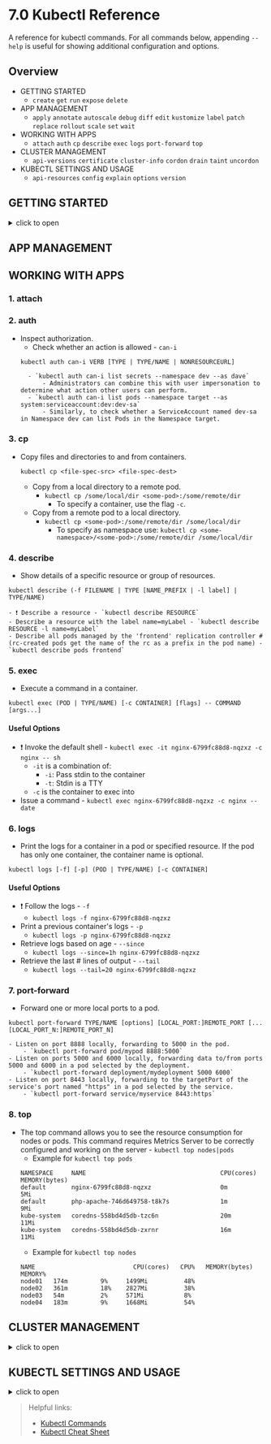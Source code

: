 # 7.0 Kubectl Reference
A reference for kubectl commands. For all commands below, appending `--help` is useful for showing additional configuration and options.

## Overview
- GETTING STARTED
    - `create` `get` `run` `expose` `delete`
- APP MANAGEMENT
    - `apply` `annotate` `autoscale` `debug` `diff` `edit` `kustomize` `label` `patch` `replace` `rollout` `scale` `set` `wait`
- WORKING WITH APPS
    - `attach` `auth` `cp` `describe` `exec` `logs` `port-forward` `top`
- CLUSTER MANAGEMENT
    - `api-versions` `certificate` `cluster-info` `cordon` `drain` `taint` `uncordon`
- KUBECTL SETTINGS AND USAGE
    - `api-resources` `config` `explain` `options` `version`

## GETTING STARTED
<details>
  <summary>click to open</summary>

### 1. create
- Create a resource by file: `kubectl create -f FILENAME`
- Create a resource from stdin: `kubectl create RESOURCE`

?> **Possible resources that can be created imperatively include:**<br>
    - role, rolebinding, clusterrole, clusterrolebinding<br>
    - secret (docker-registry, generic, tls)<br>
    - service (clusterip, externalname, loadbalancer, nodeport)<br>
    - miscellaneous: configmap, cronjob, deployment, job, namespace, poddisruptionbudget, priorityclass, quota, serviceaccount

?> Using `--help` after any one of these resources yields aliases, examples, options, and usage.

#### Useful options
- Output the resource configuration, but dont't create the resource `--dry-run=client`
    - Useful if piping the YAML to a file for editing.<br>
    `kubectl create deployment NAME --image=IMAGE --dry-run=client -o yaml > FILENAME`

### 2. get
- Get one or many resources: `kubectl get RESOURCE`

#### Useful options
- Output the resource(s) configuration as json|yaml|jsonpath amongst others `-o yaml`, `-o json`, `-o jsonpath`, `-o wide`,  etc.
  - ❗️ `kubectl get RESOURCE NAME -o yaml`
  - `kubectl get RESOURCE NAME -o json | jq .metadata.labels`
    - `jq` can be used to drill down for specific fields. Alternatively, the `-o jsonpath` option can be used.
  - `kubectl get RESOURCE -o jsonpath={.metadata.labels}`
  - `kubectl get nodes -o jsonpath='{.items[*].status.addresses[?(@.type=="ExternalIP")].address}'`
    - Grabs every *ExternalIp* for all nodes; for all nodes, grab their *status* → from their *status* obtain the list of *addresses* → from this list, grab any *address* where the *type* is *ExternalIP*.
  - ❗️ `kubectl get RESOURCE -o wide` - Shows additional details for resources
    - `kubectl get pods -o wide` - Shows additional details for pods like the node they're running on.
        ```
        NAME                          READY   STATUS    RESTARTS   AGE     IP           NODE             NOMINATED NODE   READINESS GATES
        nginx-6799fc88d8-nqzxz        1/1     Running   0          64m     10.1.5.123   docker-desktop   <none>           <none>
        php-apache-746d649758-t8k7s   1/1     Running   0          6h35m   10.1.5.121   docker-desktop   <none>           <none>
        ```
    - `kubectl get deployment -o wide` - Shows additional details for deployments like the image and the label selectors it's using.
        ```
        NAME         READY   UP-TO-DATE   AVAILABLE   AGE   CONTAINERS   IMAGES                     SELECTOR
        nginx        1/1     1            1           65m   nginx        nginx                      app=nginx
        php-apache   1/1     1            1           11h   php-apache   octumn/php-cpu-intensive   run=php-apache
        ``` 
- ❗️ Get resources based on labels (comma-separated) `-l`
    - `kubectl get deployment -A -l app=nginx`
- Show labels for resources `--show-labels`
    - `kubectl get deployment -A --show-labels`
- Sort results using jsonpath `--sort-by`
    - `kubectl get deployment -A --sort-by={.metadata.name}`
- ❗️ Watch a resource for changes `--watch`
    - `kubectl get deployment -A --watch`
- Display clustom columns using jsonpath `--output=custom-columns` or `-o custom-columns`
    - `kubectl get pods --namespace default --output=custom-columns="NAME:.metadata.name,IMAGE:.spec.containers[*].image"`
- Expose a pod `--expose`
    - `kubectl run httpd --image=httpd:alpine --port=80 --expose`

```
NAME                          IMAGE
load-generator                busybox
nginx-6799fc88d8-nqzxz        nginx
php-apache-746d649758-t8k7s   octumn/php-cpu-intensive
```

### 3. run
- Create and run a particular image in a pod.
    ```
    kubectl run NAME --image=image [--env="key=value"] [--port=port] [--dry-run=server|client] [--overrides=inline-json] [--command] -- [COMMAND] [args...]` 
    ```
    - `kubectl run busy-pod --image=busybox --command -- sleep 4800`
    - `kubectl run -i --tty busy-pod --image=busybox -- sh`
        - Run pod as interactive shell.

### 4. expose
- Looks up a deployment, service, replica set, replication controller or pod by name and uses the selector for that resource as the selector for a new service on the specified port.
```
kubectl expose (-f FILENAME | TYPE NAME) [--port=port] [--protocol=TCP|UDP|SCTP] [--target-port=number-or-name] [--name=name] [--external-ip=external-ip-of-service] [--type=type]
```
    - `kubectl expose rc nginx --port=80 --target-port=8000`
        - Create a service for a replicated nginx, which serves on port 80 and connects to the container on port 8000.
    - `kubectl expose deployment webapp-deploy --name=webapp-svc --target-port=8080 --port=8080 --type=NodePort`

### 5. delete
- Delete resources by file names, stdin, resources and names, or by resources and label selector.
```
kubectl delete ([-f FILENAME] | [-k DIRECTORY] | TYPE [(NAME | -l label | --all)])
```
    - `kubectl delete pod,service alpha beta`
        - Delete pods and services with same names "alpha" and "beta" 

#### Useful options
- Delete pods and services with label name=myLabel `-l`
    - `kubectl delete pods,services -l name=myLabel`
- Delete a pod with minimal delay `--now`
    - `kubectl delete pod foo --now`
- Force delete a pod on a dead node `--force`
    - `kubectl delete pod foo --force`
</details>

## APP MANAGEMENT
<!-- 
### 1. apply
### 2. annotate
### 3. autoscale
### 4. debug
### 5. diff
### 6. edit
### 7. kustomize
### 8. label
### 9. patch
### 10. replace
### 11. rollout
### 12. scale
### 13. set
### 14. wait -->

## WORKING WITH APPS
### 1. attach
### 2. auth
- Inspect authorization.
    - Check whether an action is allowed - `can-i`
    ```
    kubectl auth can-i VERB [TYPE | TYPE/NAME | NONRESOURCEURL]
    ```
        - `kubectl auth can-i list secrets --namespace dev --as dave`
            - Administrators can combine this with user impersonation to determine what action other users can perform.
        - `kubectl auth can-i list pods --namespace target --as system:serviceaccount:dev:dev-sa`
            - Similarly, to check whether a ServiceAccount named dev-sa in Namespace dev can list Pods in the Namespace target. 

### 3. cp
- Copy files and directories to and from containers.
    ```
    kubectl cp <file-spec-src> <file-spec-dest>
    ```
    - Copy from a local directory to a remote pod.
        - `kubectl cp /some/local/dir <some-pod>:/some/remote/dir`
            - To specify a container, use the flag `-c`.
    - Copy from a remote pod to a local directory.
        - `kubectl cp <some-pod>:/some/remote/dir /some/local/dir`
            - To specify as namespace use: `kubectl cp <some-namespace>/<some-pod>:/some/remote/dir /some/local/dir`

### 4. describe
- Show details of a specific resource or group of resources.
```
kubectl describe (-f FILENAME | TYPE [NAME_PREFIX | -l label] | TYPE/NAME)
```
    - ❗️ Describe a resource - `kubectl describe RESOURCE`
    - Describe a resource with the label name=myLabel - `kubectl describe RESOURCE -l name=myLabel`
    - Describe all pods managed by the 'frontend' replication controller # (rc-created pods get the name of the rc as a prefix in the pod name) - `kubectl describe pods frontend`

### 5. exec
- Execute a command in a container.
```
kubectl exec (POD | TYPE/NAME) [-c CONTAINER] [flags] -- COMMAND [args...]
```
#### Useful Options
- ❗️ Invoke the default shell - `kubectl exec -it nginx-6799fc88d8-nqzxz -c nginx -- sh`
    -  `-it` is a combination of: 
        - `-i`: Pass stdin to the container
        - `-t`: Stdin is a TTY
    - `-c` is the container to exec into
- Issue a command - `kubectl exec nginx-6799fc88d8-nqzxz -c nginx -- date`

### 6. logs
- Print the logs for a container in a pod or specified resource. If the pod has only one container, the container name is optional.
```
kubectl logs [-f] [-p] (POD | TYPE/NAME) [-c CONTAINER]
```
#### Useful Options
- ❗️ Follow the logs - `-f`
    - `kubectl logs -f nginx-6799fc88d8-nqzxz`
- Print a previous container's logs - `-p`
    - `kubectl logs -p nginx-6799fc88d8-nqzxz`
- Retrieve logs based on age - `--since`
    - `kubectl logs --since=1h nginx-6799fc88d8-nqzxz`
- Retrieve the last # lines of output - `--tail`
    - `kubectl logs --tail=20 nginx-6799fc88d8-nqzxz`

### 7. port-forward
- Forward one or more local ports to a pod.
```
kubectl port-forward TYPE/NAME [options] [LOCAL_PORT:]REMOTE_PORT [...[LOCAL_PORT_N:]REMOTE_PORT_N]
```
    - Listen on port 8888 locally, forwarding to 5000 in the pod.
        - `kubectl port-forward pod/mypod 8888:5000`
    - Listen on ports 5000 and 6000 locally, forwarding data to/from ports 5000 and 6000 in a pod selected by the deployment.   
        - `kubectl port-forward deployment/mydeployment 5000 6000`
    - Listen on port 8443 locally, forwarding to the targetPort of the service's port named "https" in a pod selected by the service.  
        - `kubectl port-forward service/myservice 8443:https`

### 8. top
- The top command allows you to see the resource consumption for nodes or pods. This command requires Metrics Server to be correctly configured and working on the server - `kubectl top nodes|pods`
    - Example for `kubectl top pods`
    ```
    NAMESPACE     NAME                                     CPU(cores)   MEMORY(bytes)
    default       nginx-6799fc88d8-nqzxz                   0m           5Mi
    default       php-apache-746d649758-t8k7s              1m           9Mi
    kube-system   coredns-558bd4d5db-tzc6n                 20m          11Mi
    kube-system   coredns-558bd4d5db-zxrnr                 16m          11Mi
    ```
    - Example for `kubectl top nodes`
    ```
    NAME                           CPU(cores)   CPU%   MEMORY(bytes)   MEMORY%
    node01   174m         9%     1499Mi          48%
    node02   361m         18%    2827Mi          38%
    node03   54m          2%     571Mi           8%
    node04   183m         9%     1668Mi          54%
    ```

## CLUSTER MANAGEMENT
<details>
    <summary>click to open</summary>

### 1. api-versions
- Print the supported API versions on the server, in the form of "group/version".
    - `kubectl api-versions`
    
    <details>
        <summary>click for example output</summary>
        
        ```
        admissionregistration.k8s.io/v1
        admissionregistration.k8s.io/v1beta1
        apiextensions.k8s.io/v1
        apiextensions.k8s.io/v1beta1
        apiregistration.k8s.io/v1
        apiregistration.k8s.io/v1beta1
        apps/v1
        authentication.k8s.io/v1
        authentication.k8s.io/v1beta1
        authorization.k8s.io/v1
        authorization.k8s.io/v1beta1
        autoscaling/v1
        autoscaling/v2beta1
        autoscaling/v2beta2
        batch/v1
        batch/v1beta1
        certificates.k8s.io/v1
        certificates.k8s.io/v1beta1
        coordination.k8s.io/v1
        coordination.k8s.io/v1beta1
        discovery.k8s.io/v1
        discovery.k8s.io/v1beta1
        events.k8s.io/v1
        events.k8s.io/v1beta1
        extensions/v1beta1
        flowcontrol.apiserver.k8s.io/v1beta1
        metrics.k8s.io/v1beta1
        networking.k8s.io/v1
        networking.k8s.io/v1beta1
        node.k8s.io/v1
        node.k8s.io/v1beta1
        policy/v1
        policy/v1beta1
        rbac.authorization.k8s.io/v1
        rbac.authorization.k8s.io/v1beta1
        scheduling.k8s.io/v1
        scheduling.k8s.io/v1beta1
        storage.k8s.io/v1
        storage.k8s.io/v1beta1
        ```
    </details>

### 2. certificate
- Modify certificate resources.
    - Approve a certificate signing request - `kubectl approve CSR`
    - Deny a certificate signing request - `kubectl deny CSR`

### 3. cluster-info
- Display addresses of the control plane and services with label kubernetes.io/cluster-service=true.
    - `kubectl cluster-info`
    - Example output with Docker Desktop:

    ```
    Kubernetes master is running at https://kubernetes.docker.internal:6443
    CoreDNS is running at https://kubernetes.docker.internal:6443/api/v1/namespaces/kube-system/services/kube-dns:dns/proxy

    To further debug and diagnose cluster problems, use 'kubectl cluster-info dump'.
    ```

### 4. cordon
- Mark node as unschedulable - `kubectl cordon NODE`

### 5. drain
- Drain node in preparation for - `kubectl drain NODE`

#### Useful options
- Ignore DaemonSet-managed pods - `kubectl drain --ignore-daemonsets`
- Continue even if there are pods using emptyDir (local data that will be deleted when the node is drained) - `kubectl drain --delete-local-data`

### 6. taint
- Update the taints on one or more nodes. A taint consists of a key, value, and effect. As an argument here, it is expressed as key=value:effect
```
kubectl taint NODE NAME KEY_1=VAL_1:TAINT_EFFECT_1 ... KEY_N=VAL_N:TAINT_EFFECT_N
```
- Add a taint - `kubectl taint nodes foo dedicated=special-user:NoSchedule`
- Remove a taint - `kubectl taint nodes foo dedicated:NoSchedule-`

### 7. uncordon
- Mark node as schedulable - `kubectl uncordon NODE`
</details>

## KUBECTL SETTINGS AND USAGE
<details>
    <summary>click to open</summary>

### 1. api-resources
- Print the supported API versions on the server, in the form of "group/version".
    - `kubectl api-versions`
    
<details>
    <summary>click for example output</summary>
    
    ```
    NAME                              SHORTNAMES   APIGROUP                       NAMESPACED   KIND
    bindings                                                                      true         Binding
    componentstatuses                 cs                                          false        ComponentStatus
    configmaps                        cm                                          true         ConfigMap
    endpoints                         ep                                          true         Endpoints
    events                            ev                                          true         Event
    limitranges                       limits                                      true         LimitRange
    namespaces                        ns                                          false        Namespace
    nodes                             no                                          false        Node
    persistentvolumeclaims            pvc                                         true         PersistentVolumeClaim
    persistentvolumes                 pv                                          false        PersistentVolume
    pods                              po                                          true         Pod
    ...
    ```
</details>

### 2. config
- Modify kubeconfig files using subcommands.
    - `kubectl config SUBCOMMAND`
    - Available subcommands:
    ```
    current-context Displays the current-context
    delete-cluster  Delete the specified cluster from the kubeconfig
    delete-context  Delete the specified context from the kubeconfig
    get-clusters    Display clusters defined in the kubeconfig
    get-contexts    Describe one or many contexts
    rename-context  Renames a context from the kubeconfig file.
    set             Sets an individual value in a kubeconfig file
    set-cluster     Sets a cluster entry in kubeconfig
    set-context     Sets a context entry in kubeconfig
    set-credentials Sets a user entry in kubeconfig
    unset           Unsets an individual value in a kubeconfig file
    use-context     Sets the current-context in a kubeconfig file
    view            Display merged kubeconfig settings or a specified kubeconfig file
    ```

### 3. explain
- List the fields for supported resources.
    - `kubectl explain RESOURCE`

#### Useful options
- ❗️ Print the fields of fields `--recursive`
    - `kubectl explain RESOURCE --recursive`

### 4. options
- Lists the options that can be passed to any command.
    - `kubectl options`

### 5. version
- Print the client and server version information for the current context.
    - `kubectl version`
</details>

> Helpful links:
> - [Kubectl Commands](https://kubernetes.io/docs/reference/generated/kubectl/kubectl-commands)
> - [Kubectl Cheat Sheet](https://kubernetes.io/docs/reference/kubectl/cheatsheet/)
